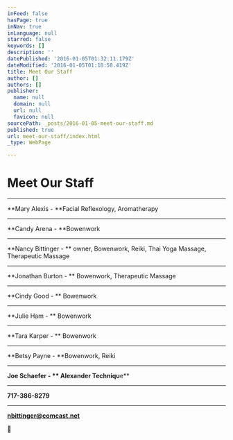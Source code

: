 ```yaml
---
inFeed: false
hasPage: true
inNav: true
inLanguage: null
starred: false
keywords: []
description: ''
datePublished: '2016-01-05T01:32:11.179Z'
dateModified: '2016-01-05T01:18:58.419Z'
title: Meet Our Staff
author: []
authors: []
publisher:
  name: null
  domain: null
  url: null
  favicon: null
sourcePath: _posts/2016-01-05-meet-our-staff.md
published: true
url: meet-our-staff/index.html
_type: WebPage

---
```

# Meet Our Staff

****

**Mary Alexis - **Facial Reflexology, Aromatherapy

****

**Candy Arena - **Bowenwork

****

**Nancy Bittinger - ** owner, Bowenwork, Reiki, Thai Yoga Massage,
Therapeutic Massage

****

**Jonathan Burton - ** Bowenwork, Therapeutic Massage

****

**Cindy Good - ** Bowenwork

****

**Julie Ham - ** Bowenwork

****

**Tara Karper - ** Bowenwork

****

**Betsy Payne - **Bowenwork, Reiki

****

**Joe Schaefer - ** Alexander Techniqu**e**

****

**717-386-8279**

****

**nbittinger@comcast.net**

